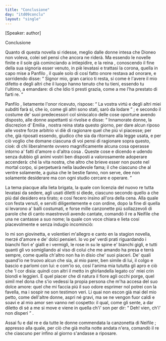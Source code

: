 ```yaml
---
title: "Conclusione"
day: "itd09conclu"
layout: "single"
---
```

<html>
 <head>
 </head>
 <body>
  <div id="d09conclu" type="conclusion" who="author">
   <p>
    [Speaker: author]
   </p>
   <head>
    Conclusione
   </head>
   <p>
    <milestone id="p09970001"/>
    Quanto di questa novella si ridesse, meglio dalle donne intesa che
    <name persref="dioneo" type="person">
     Dioneo
    </name>
    non voleva, colei sel pensi che ancora ne rider&agrave;.
    <milestone id="p09970002"/>
    Ma essendo le novelle finite e il sole gi&agrave; cominciando a intiepidire, e la
    <name persref="emilia" type="person">
     reina
    </name>
    , conoscendo il fine della sua signoria esser venuto, in pi&egrave; levatasi e trattasi la corona, quella in capo mise a
    <name persref="panfilo" type="person">
     Panfilo
    </name>
    , il quale solo di cos&iacute; fatto onore restava ad onorare, e sorridendo disse:
    <q direct="unspecified" who="emilia">
     Signor mio, gran carico ti resta, s&iacute; come &egrave; l'avere il mio difetto e degli altri che il luogo hanno tenuto che tu tieni, essendo tu l'ultimo, a emandare: di che Idio ti presti grazia, come a me l'ha prestato di farti re.
    </q>
   </p>
   <p>
    <milestone id="p09970003"/>
    <name persref="panfilo" type="person">
     Panfilo
    </name>
    , lietamente l'onor ricevuto, rispose:
    <q direct="unspecified" who="panfilo">
     La vostra virt&uacute; e degli altri miei subditi far&agrave; s&iacute;, che io, come gli altri sono stati, sar&ograve; da lodare
    </q>
    ; e secondo il costume de' suoi predecessori col siniscalco delle cose oportune avendo disposto, alle donne aspettanti si rivolse e disse:
    <milestone id="p09970004"/>
    <q direct="unspecified" who="panfilo">
     Innamorate donne, la discrezion d'
     <name persref="emilia" type="person">
      Emilia
     </name>
     , nostra reina stata questo giorno, per dare alcun riposo alle vostre forze arbitrio vi di&egrave; di ragionare quel che pi&uacute; vi piacesse; per che, gi&agrave; riposati essendo, giudico che sia da ritornare alla legge usata, e per ci&ograve; voglio che domane ciascuna di voi pensi di ragionare sopra questo, cio&egrave;:
     <seg type="topic">
      di chi liberalmente ovvero magnificamente alcuna cosa operasse intorno a' fatti d'amore o d'altra cosa
     </seg>
     .
     <milestone id="p09970005"/>
     Queste cose e dicendo e udendo senza dubbio gli animi vostri ben disposti a valorosamente adoperare accender&agrave;: ch&eacute; la vita nostra, che altro che brieve esser non puote nel mortal corpo, si perpetuer&agrave; nella laudevole fama; il che ciascuno che al ventre solamente, a guisa che le bestie fanno, non serve, dee non solamente desiderare ma con ogni studio cercare e operare.
    </q>
   </p>
   <p>
    <milestone id="p09970006"/>
    La tema piacque alla lieta brigata, la quale con licenzia del nuovo re tutta levatasi da sedere, agli usati diletti si diede, ciascuno secondo quello a che pi&uacute; dal desidero era tirato;
    <milestone id="p09970007"/>
    e cos&iacute; fecero insino all'ora della cena. Alla quale con festa venuti, e serviti diligentemente e con ordine, dopo la fine di quella si levarono a' balli costumati, e forse mille canzonette pi&uacute; sollazzevoli di parole che di canto maestrevoli avendo cantate, comand&ograve; il re a
    <name persref="neifile" type="person">
     Neifile
    </name>
    che una ne cantasse a suo nome; la quale con voce chiara e lieta cos&iacute; piacevolmente e senza indugio incominci&ograve;:
   </p>
   <div3 type="song" who="neifile">
    <lg>
     <milestone id="p09970008"/>
     <l>
      Io mi son giovinetta, e volentieri
     </l>
     <l>
      m'allegro e canto en la stagion novella,
     </l>
     <l>
      merz&eacute; d'amore e de' dolci pensieri.
     </l>
    </lg>
    <lg>
     <milestone id="p09970009"/>
     <l>
      Io vo pe' verdi prati riguardando
     </l>
     <l>
      i bianchi fiori e' gialli e i vermigli,
     </l>
     <l>
      le rose in su le spine e' bianchi gigli,
     </l>
     <l>
      e tutti quanti gli vo somigliando
     </l>
     <l>
      al viso di colui che me amando
     </l>
     <l>
      ha presa e terr&agrave; sempre, come quella
     </l>
     <l>
      ch'altro non ha in disio che' suoi piaceri.
     </l>
    </lg>
    <lg>
     <milestone id="p09970010"/>
     <l>
      De' quali quand'io ne truovo alcun che sia,
     </l>
     <l>
      al mio parer, ben simile di lui,
     </l>
     <l>
      il colgo e bascio e parlomi con lui:
     </l>
     <l>
      e com'io so, cos&iacute; l'anima mia
     </l>
     <l>
      tututta gli apro e ci&ograve; che 'l cor disia:
     </l>
     <l>
      quindi con altri il metto in ghirlandella
     </l>
     <l>
      legato co' miei crin biondi e leggieri.
     </l>
    </lg>
    <lg>
     <milestone id="p09970011"/>
     <l>
      E quel piacer che di natura il fiore
     </l>
     <l>
      agli occhi porge, quel simil mel dona
     </l>
     <l>
      che s'io vedessi la propia persona
     </l>
     <l>
      che m'ha accesa del suo dolce amore:
     </l>
     <l>
      quel che mi faccia pi&uacute; il suo odore
     </l>
     <l>
      esprimer nol potrei con la favella,
     </l>
     <l>
      ma i sospir ne son testimon veri.
     </l>
    </lg>
    <lg>
     <milestone id="p09970012"/>
     <l>
      Li quai non escon gi&agrave; mai del mio petto,
     </l>
     <l>
      come dell'altre donne, aspri n&eacute; gravi,
     </l>
     <l>
      ma se ne vengon fuor caldi e soavi
     </l>
     <l>
      e al mio amor sen vanno nel cospetto:
     </l>
     <l>
      il qual, come gli sente, a dar diletto
     </l>
     <l>
      di s&eacute; a me si move e viene in quella
     </l>
     <l>
      ch'i' son per dir:
      <q direct="unspecified">
       Deh! vien, ch'i' non disperi
      </q>
      .
     </l>
    </lg>
   </div3>
   <p>
    <milestone id="p09970013"/>
    Assai fu e dal
    <name persref="panfilo" type="person">
     re
    </name>
    e da tutte le donne commendata la canzonetta di
    <name persref="neifile" type="person">
     Neifile
    </name>
    ; appresso alla quale, per ci&ograve; che gi&agrave; molta notte andata n'era, comand&ograve; il re che ciascuno per infino al giorno s'andasse a riposare.
   </p>
  </div>
 </body>
</html>